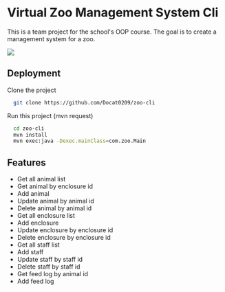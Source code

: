 
# Virtual Zoo Management System Cli

This is a team project for the school's OOP course. The goal is to create a management system for a zoo.

![](https://hackmd.io/_uploads/BkA37eDvp.png)

## Deployment

Clone the project

```bash
  git clone https://github.com/Docat0209/zoo-cli
```

Run this project (mvn request)

```bash
  cd zoo-cli
  mvn install
  mvn exec:java -Dexec.mainClass=com.zoo.Main
```
## Features

- Get all animal list
- Get animal by enclosure id
- Add animal 
- Update animal by animal id 
- Delete animal by animal id 
- Get all enclosure list 
- Add enclosure 
- Update enclosure by enclosure id 
- Delete enclosure by enclosure id
- Get all staff list
- Add staff 
- Update staff by staff id 
- Delete staff by staff id 
- Get feed log by animal id
- Add feed log





